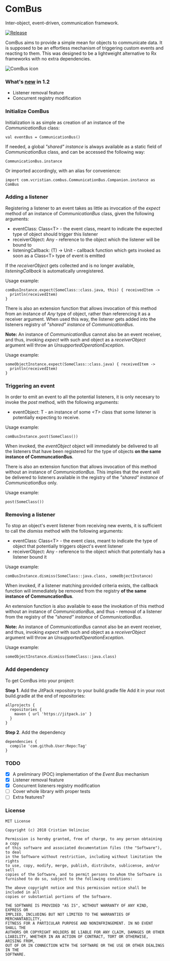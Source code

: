 # ComBus
Inter-object, event-driven, communication framework.

[![Release](https://jitpack.io/v/msacras/ComBus.svg)](https://jitpack.io/#msacras/ComBus)

ComBus aims to provide a simple mean for objects to communicate data. It is supposed to be an effortless mechanism of triggering custom events and reacting to them. This was designed to be a lightweight alternative to Rx frameworks with no extra dependencies.

![ComBus icon](/combus_icon.png)

### What's [new](/CHANGELOG.md) in 1.2

 * Listener removal feature
 * Concurrent registry modification

### Initialize ComBus
Initialization is as simple as creation of an instance of the _CommunicationBus_ class:

```
val eventBus = CommunicationBus()
```

If needed, a global _"shared" instance_ is always available as a static field of _CommunicationBus_ class, and can be accessed the following way:

```
CommunicationBus.instance
```

Or imported accordingly, with an alias for convenience:

```
import com.vcristian.combus.CommunicationBus.Companion.instance as ComBus
```

### Adding a listener
Registering a listener to an event takes as little as invocation of the _expect_ method of an instance of _CommunicationBus_ class, given the following arguments:
  * eventClass: Class<T\> - the event class, meant to indicate the expected type of object should trigger this listener
  * receiverObject: Any - reference to the object which the listener will be bound to
  * listeningCallback: (T) -> Unit - callback function which gets invoked as soon as a Class<T\> type of event is emitted

If the _receiverObject_ gets collected and is no longer available, _listeningCallback_ is automatically unregistered.

Usage example:
```
comBusInstance.expect(SomeClass::class.java, this) { receivedItem ->
  println(receivedItem)
}
```
There is also an extension function that allows invocation of this method from an instance of _Any_ type of object, rather than referencing it as a receiver argument. When used this way, the listener gets added into the listeners registry of _"shared" instance_ of _CommunicationBus_.

**Note:** An instance of _CommunicationBus_ cannot also be an event receiver, and thus, invoking _expect_ with such and object as a _receiverObject_ argument will throw an _UnsupportedOperationException_.

Usage example:
```
someObjectInstance.expect(SomeClass::class.java) { receivedItem ->
  println(receivedItem)
}
```

### Triggering an event
In order to emit an event to all the potential listeners, it is only necesary to invoke the _post_ method, with the following arguments:
 * eventObject: T - an instance of some _<T\>_ class that some listener is potentially expecting to receive.

Usage example:
```
comBusInstance.post(SomeClass())
```
When invoked, the _eventObject_ object will immediately be delivered to all the listeners that have been registered for the _<T>_ type of objects **on the same instance of CommuncationBus**.

There is also an extension function that allows invocation of this method without an instance of _CommunicationBus_. This implies that the event will be delivered to listeners available in the registry of the _"shared" instance_ of _CommunicationBus_ only.

Usage example:
```
post(SomeClass())
```

### Removing a listener
To stop an object's event listener from receiving new events, it is sufficient to call the _dismiss_ method with the following arguments:
 * eventClass: Class<T\> - the event class, meant to indicate the type of object that potentially triggers object's event listener
 * receiverObject: Any - reference to the object which that potentially has a listener bound it

Usage example:
```
comBusInstance.dismiss(SomeClass::java.class, someObjectInstance)
```
When invoked, if a listener matching provided criteria exists, the callback function will immediately be removed from the registry **of the same instance of CommuncationBus**.

An extension function is also available to ease the invokation of this method without an instance of _CommunicationBus_, and thus - removal of a listener from the registry of the _"shared" instance_ of _CommunicationBus_. 

**Note:** An instance of _CommunicationBus_ cannot also be an event receiver, and thus, invoking _expect_ with such and object as a _receiverObject_ argument will throw an _UnsupportedOperationException_.

Usage example:
```
someObjectInstance.dismiss(SomeClass::java.class)
```

### Add dependency
To get ComBus into your project:

**Step 1**. Add the JitPack repository to your build.gradle file
Add it in your root build.gradle at the end of repositories:
```
allprojects {
  repositories {
    maven { url 'https://jitpack.io' }
  }
}
```
**Step 2**. Add the dependency
```
dependencies {
  compile 'com.github.User:Repo:Tag'
}
```

### TODO
- [x] A preliminary (POC) implementation of the _Event Bus_ mechanism
- [x] Listener removal feature
- [x] Concurrent listeners registry modification
- [ ] Cover whole library with proper tests
- [ ] Extra features?

### License
```
MIT License

Copyright (c) 2018 Cristian Velinciuc

Permission is hereby granted, free of charge, to any person obtaining a copy
of this software and associated documentation files (the "Software"), to deal
in the Software without restriction, including without limitation the rights
to use, copy, modify, merge, publish, distribute, sublicense, and/or sell
copies of the Software, and to permit persons to whom the Software is
furnished to do so, subject to the following conditions:

The above copyright notice and this permission notice shall be included in all
copies or substantial portions of the Software.

THE SOFTWARE IS PROVIDED "AS IS", WITHOUT WARRANTY OF ANY KIND, EXPRESS OR
IMPLIED, INCLUDING BUT NOT LIMITED TO THE WARRANTIES OF MERCHANTABILITY,
FITNESS FOR A PARTICULAR PURPOSE AND NONINFRINGEMENT. IN NO EVENT SHALL THE
AUTHORS OR COPYRIGHT HOLDERS BE LIABLE FOR ANY CLAIM, DAMAGES OR OTHER
LIABILITY, WHETHER IN AN ACTION OF CONTRACT, TORT OR OTHERWISE, ARISING FROM,
OUT OF OR IN CONNECTION WITH THE SOFTWARE OR THE USE OR OTHER DEALINGS IN THE
SOFTWARE.
```
